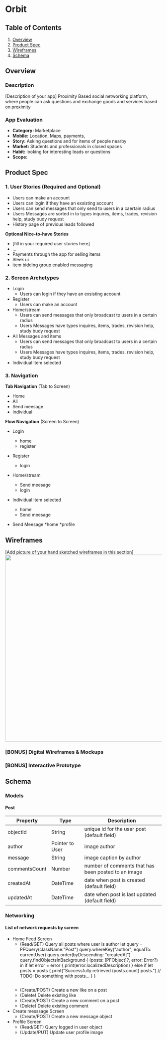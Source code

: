 # Orbit

## Table of Contents
1. [Overview](#Overview)
1. [Product Spec](#Product-Spec)
1. [Wireframes](#Wireframes)
2. [Schema](#Schema)

## Overview
### Description
[Description of your app]
Proximity Based social networking platform, where people can ask questions and exchange goods and services based on proximity

### App Evaluation

- **Category:** Marketplace
- **Mobile:** Location, Maps, payments,
- **Story:** Asking questions and for items of people nearby
- **Market:** Students and professionals in closed spaces 
- **Habit:** looking for interesting leads or questions
- **Scope:**

## Product Spec

### 1. User Stories (Required and Optional)

* Users can make an account
* Users can login if they have an exsisting account
* Users can send messages that only send to users in a caertain radius
* Users Messages are sorted in to types inquires, items, trades, revision help, study budy request
* History page of previous leads followed


**Optional Nice-to-have Stories**

* [fill in your required user stories here]
* ...
* Payments through the app for selling items
* Sleek ui
* item bidding group enabled messaging

### 2. Screen Archetypes

* Login
    * Users can login if they have an exsisting account
* Register
    * Users can make an account
* Home/stream
    * Users can send messages that only broadcast to users in a certain radius
    * Users Messages have  types inquires, items, trades, revision help, study budy request
* All Messages and items
    * Users can send messages that only broadcast to users in a certain radius
    * Users Messages have  types inquires, items, trades, revision help, study budy request
* Individual item selected

   

### 3. Navigation

**Tab Navigation** (Tab to Screen)

* Home
* All
* Send meesage
* Individual

**Flow Navigation** (Screen to Screen)

* Login
    * home
    * register 
   
* Register
    * login
* Home/stream
    * Send meesage
    * login
    
* Individual item selected
    * home 
    * Send meesage
    
* Send Meesage 
   *home 
   *profile


## Wireframes
[Add picture of your hand sketched wireframes in this section]
<img src="YOUR_WIREFRAME_IMAGE_URL" width=600>

### [BONUS] Digital Wireframes & Mockups

### [BONUS] Interactive Prototype

## Schema 
### Models
#### Post

   | Property      | Type     | Description |
   | ------------- | -------- | ------------|
   | objectId      | String   | unique id for the user post (default field) |
   | author        | Pointer to User| image author |
   | message       | String   | image caption by author |
   | commentsCount | Number   | number of comments that has been posted to an image |
   | createdAt     | DateTime | date when post is created (default field) |
   | updatedAt     | DateTime | date when post is last updated (default field) |
### Networking
#### List of network requests by screen
   - Home Feed Screen
      - (Read/GET) Query all posts where user is author
         let query = PFQuery(className:"Post")
         query.whereKey("author", equalTo: currentUser)
         query.order(byDescending: "createdAt")
         query.findObjectsInBackground { (posts: [PFObject]?, error: Error?) in
            if let error = error { 
               print(error.localizedDescription)
            } else if let posts = posts {
               print("Successfully retrieved \(posts.count) posts.")
           // TODO: Do something with posts...
            }
         }
         ```
      - (Create/POST) Create a new like on a post
      - (Delete) Delete existing like
      - (Create/POST) Create a new comment on a post
      - (Delete) Delete existing comment
   - Create messsage Screen
      - (Create/POST) Create a new message object
   - Profile Screen
      - (Read/GET) Query logged in user object
      - (Update/PUT) Update user profile image
